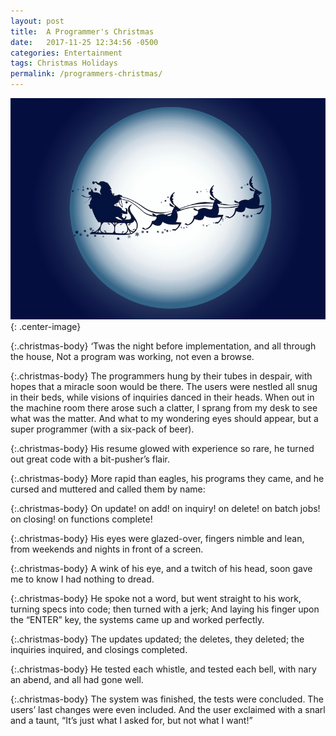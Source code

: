 ```yaml
---
layout: post
title:  A Programmer's Christmas
date:   2017-11-25 12:34:56 -0500
categories: Entertainment
tags: Christmas Holidays
permalink: /programmers-christmas/
---
```


![IMAGE](/assets/img/Tws-the-night-before-christmas.png){: .center-image}

{:.christmas-body}
‘Twas the night before implementation,
and all through the house,
Not a program was working, not even a browse.

{:.christmas-body}
The programmers hung by their tubes in despair,
with hopes that a miracle soon would be there.
The users were nestled all snug in their beds,
while visions of inquiries danced in their heads.
When out in the machine room there arose such a clatter,
I sprang from my desk to see what was the matter.
And what to my wondering eyes should appear,
but a super programmer (with a six-pack of beer).

{:.christmas-body}
His resume glowed with experience so rare,
he turned out great code with a bit-pusher’s flair.

{:.christmas-body}
More rapid than eagles, his programs they came,
and he cursed and muttered and called them by name:

{:.christmas-body}
On update! on add! on inquiry! on delete!
on batch jobs! on closing! on functions complete!

{:.christmas-body}
His eyes were glazed-over, fingers nimble and lean,
from weekends and nights in front of a screen.

{:.christmas-body}
A wink of his eye, and a twitch of his head,
soon gave me to know I had nothing to dread.

{:.christmas-body}
He spoke not a word, but went straight to his work,
turning specs into code; then turned with a jerk;
And laying his finger upon the “ENTER” key,
the systems came up and worked perfectly.

{:.christmas-body}
The updates updated; the deletes, they deleted;
the inquiries inquired, and closings completed.

{:.christmas-body}
He tested each whistle, and tested each bell,
with nary an abend, and all had gone well.

{:.christmas-body}
The system was finished, the tests were concluded.
The users’ last changes were even included.
And the user exclaimed with a snarl and a taunt,
“It’s just what I asked for, but not what I want!”
